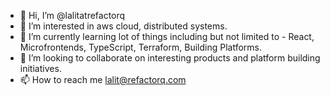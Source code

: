 - 👋 Hi, I’m @lalitatrefactorq
- 👀 I’m interested in aws cloud, distributed systems.
- 🌱 I’m currently learning lot of things including but not limited to - React, Microfrontends, TypeScript, Terraform, Building Platforms.
- 💞️ I’m looking to collaborate on interesting products and platform building initiatives.
- 📫 How to reach me lalit@refactorq.com

<!---
lalitatrefactorq/lalitatrefactorq is a ✨ special ✨ repository because its `README.md` (this file) appears on your GitHub profile.
You can click the Preview link to take a look at your changes.
--->
